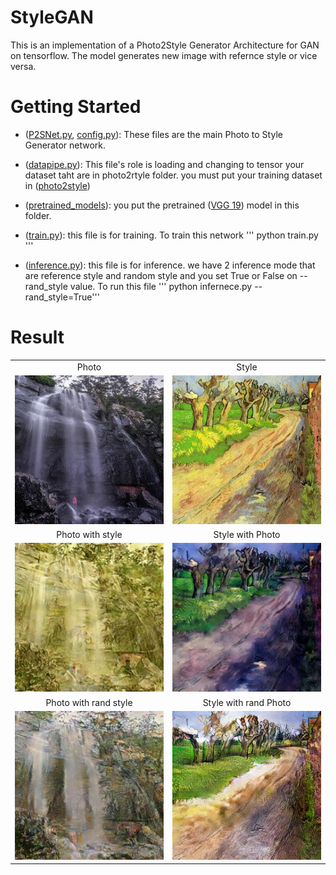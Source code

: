# StyleGAN
This is an implementation of a Photo2Style Generator Architecture for GAN on tensorflow. The model generates new image with refernce style or vice versa.

# Getting Started
* ([P2SNet.py](/libs/network/P2SNet.py), [config.py](/libs/configs/config.py)): These files are the main Photo to Style Generator network.

* ([datapipe.py](/datasets/datapipe.py)): This file's role is loading and changing to tensor your dataset taht are in photo2rtyle folder. you must put your training dataset in ([photo2style](/datasets/photo2style))

* ([pretrained_models](/pretrained_models)): you put the pretrained ([VGG 19](http://download.tensorflow.org/models/vgg_19_2016_08_28.tar.gz)) model in this folder.

* ([train.py](/train.py)): this file is for training.
	To train this network
''' python train.py '''

* ([inference.py](/inference.py)): this file is for inference. we have 2 inference mode that are reference style and random style and you set True or False on --rand_style value.
	To run this file
''' python infernece.py --rand_style=True'''

# Result
<table >
    <tr >
    	<td><center>Photo</center></td>
        <td><center>Style</center></td>
    </tr>
    <tr>
    	<td>
    		<center><img src="/output/0.0009-1/oriA.jpg"></center>
    	</td>
    	<td>
    		<center><img src="/output/0.0009-1/oriB.jpg"></center>
    	</td>
    </tr>
    <tr >
        <td><center>Photo with style</center></td>
        <td><center>Style with Photo</center></td>
    </tr>
    <tr>
        <td>
        	<center><img src="/output/0.0009-1/fake_AB.jpg"></center>
        </td>
        <td>
        	<center><img src="/output/0.0009-1/fake_BA.jpg"></center>
        </td>
    </tr>
    <tr >
        <td><center>Photo with rand style</center></td>
        <td><center>Style with rand Photo</center></td>
    </tr>
    <tr>
	<td>
        	<center><img src="/output/0.0009-1/rand_AB.jpg"></center>
        </td>
        <td>
        	<center><img src="/output/0.0009-1/rand_BA.jpg"></center>
        </td>
    </tr>

</table>

